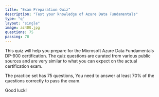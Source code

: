 ```yaml
---
title: "Exam Preparation Quiz"
description: "Test your knowledge of Azure Data Fundamentals"
type: "q"
layout: "single"
image: az400.jpg
questions: 75
passing: 70
---
```

This quiz will help you prepare for the Microsoft Azure Data Fundamentals DP-900 certification. The quiz questions are curated from various public sources and are very similar to what you can expect on the actual certification exam.

The practice set has 75 questions, You need to answer at least 70% of the questions correctly to pass the exam. 

Good luck!